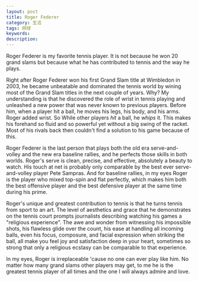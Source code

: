```yaml
---
layout: post
title: Roger Federer
category: 生活
tags: 网球
keywords: 
description: 
---
```


Roger Federer is my favorite tennis player. It is not because he won 20 grand slams but because what he has contributed to tennis and the way he plays. 

Right after Roger Federer won his first Grand Slam title at Wimbledon in 2003, he became unbeatable and dominated the tennis world by wining most of the Grand Slam titles in the next couple of years. Why? My understanding is that he discovered the role of wrist in tennis playing and unleashed a new power that was never known to previous players. Before him, when a player hit a ball, he moves his legs, his body, and his arms. Roger added wrist. So While other players _hit_ a ball, he _whips_ it. This makes his forehand so fluid and so powerful yet without a big swing of the racket. Most of his rivals back then couldn't find a solution to his game because of this.  

Roger Federer is the last person that plays both the old era serve-and-volley and the new era baseline rallies, and he perfects those skills in both worlds. Roger's serve is clean, precise, and effective, absolutely a beauty to watch. His touch at net is probably only comparable by the best ever serve-and-volley player Pete Sampras. And for baseline rallies, in my eyes Roger is the player who mixed top-spin and flat perfectly, which makes him both the best offensive player and the best defensive player at the same time during his prime. 

Roger's unique and greatest contribution to tennis is that he turns tennis from sport to an art. The level of aesthetics and grace that he demonstrates on the tennis court prompts journalists describing watching his games a "religious experience". The awe and wonder from witnessing his impossible shots, his flawless glide over the count, his ease at handling all incoming balls, even his focus, composure, and facial expression when striking the ball, all make you feel joy and satisfaction deep in your heart, sometimes so strong that only a religious ecstasy can be comparable to that experience. 

In my eyes, Roger is irreplaceable 'cause no one can ever play like him. No matter how many grand slams other players may get, to me he is the greatest tennis player of all times and the one I will always admire and love. 
